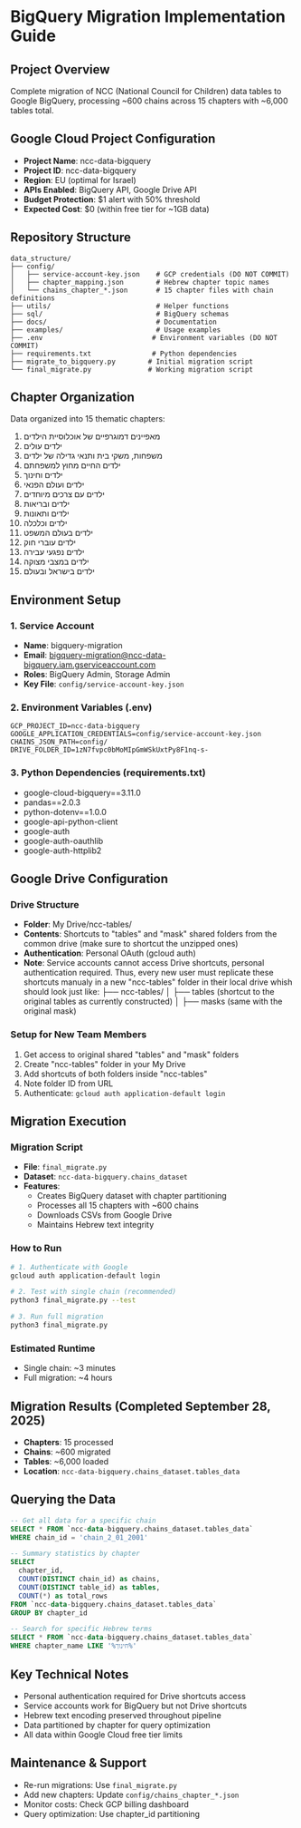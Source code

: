 # BigQuery Migration Implementation Guide
## Project Overview
Complete migration of NCC (National Council for Children) data tables to Google BigQuery, processing ~600 chains across 15 chapters with ~6,000 tables total.

## Google Cloud Project Configuration
- **Project Name**: ncc-data-bigquery
- **Project ID**: ncc-data-bigquery  
- **Region**: EU (optimal for Israel)
- **APIs Enabled**: BigQuery API, Google Drive API
- **Budget Protection**: $1 alert with 50% threshold
- **Expected Cost**: $0 (within free tier for ~1GB data)

## Repository Structure
```
data_structure/
├── config/
│   ├── service-account-key.json    # GCP credentials (DO NOT COMMIT)
│   ├── chapter_mapping.json        # Hebrew chapter topic names  
│   └── chains_chapter_*.json       # 15 chapter files with chain definitions
├── utils/                          # Helper functions
├── sql/                            # BigQuery schemas
├── docs/                           # Documentation
├── examples/                       # Usage examples
├── .env                           # Environment variables (DO NOT COMMIT)
├── requirements.txt               # Python dependencies
├── migrate_to_bigquery.py        # Initial migration script
└── final_migrate.py              # Working migration script
```

## Chapter Organization
Data organized into 15 thematic chapters:
1. מאפיינים דמוגרפיים של אוכלוסיית הילדים
2. ילדים עולים
3. משפחות, משקי בית ותנאי גדילה של ילדים
4. ילדים החיים מחוץ למשפחתם
5. ילדים וחינוך
6. ילדים ועולם הפנאי
7. ילדים עם צרכים מיוחדים
8. ילדים ובריאות
9. ילדים ותאונות
10. ילדים וכלכלה
11. ילדים בעולם המשפט
12. ילדים עוברי חוק
13. ילדים נפגעי עבירה
14. ילדים במצבי מצוקה
15. ילדים בישראל ובעולם

## Environment Setup

### 1. Service Account
- **Name**: bigquery-migration
- **Email**: bigquery-migration@ncc-data-bigquery.iam.gserviceaccount.com
- **Roles**: BigQuery Admin, Storage Admin
- **Key File**: `config/service-account-key.json`

### 2. Environment Variables (.env)
```
GCP_PROJECT_ID=ncc-data-bigquery
GOOGLE_APPLICATION_CREDENTIALS=config/service-account-key.json
CHAINS_JSON_PATH=config/
DRIVE_FOLDER_ID=1zN7fvpc0bMoMIpGmWSkUxtPy8F1nq-s-
```

### 3. Python Dependencies (requirements.txt)
- google-cloud-bigquery==3.11.0
- pandas==2.0.3
- python-dotenv==1.0.0
- google-api-python-client
- google-auth
- google-auth-oauthlib
- google-auth-httplib2

## Google Drive Configuration

### Drive Structure
- **Folder**: My Drive/ncc-tables/
- **Contents**: Shortcuts to "tables" and "mask" shared folders from the common drive (make sure to shortcut the unzipped ones)
- **Authentication**: Personal OAuth (gcloud auth)
- **Note**: Service accounts cannot access Drive shortcuts, personal authentication required. Thus, every new user must replicate these shortcuts manualy in a new "ncc-tables" folder in their local drive whish should look just like:
├── ncc-tables/
│   ├── tables (shortcut to the original tables as currently constructed)
│   ├── masks (same with the original mask)


### Setup for New Team Members
1. Get access to original shared "tables" and "mask" folders
2. Create "ncc-tables" folder in your My Drive
3. Add shortcuts of both folders inside "ncc-tables"
4. Note folder ID from URL
5. Authenticate: `gcloud auth application-default login`

## Migration Execution

### Migration Script
- **File**: `final_migrate.py`
- **Dataset**: `ncc-data-bigquery.chains_dataset`
- **Features**:
  - Creates BigQuery dataset with chapter partitioning
  - Processes all 15 chapters with ~600 chains
  - Downloads CSVs from Google Drive
  - Maintains Hebrew text integrity

### How to Run
```bash
# 1. Authenticate with Google
gcloud auth application-default login

# 2. Test with single chain (recommended)
python3 final_migrate.py --test

# 3. Run full migration
python3 final_migrate.py
```

### Estimated Runtime
- Single chain: ~3 minutes
- Full migration: ~4 hours

## Migration Results (Completed September 28, 2025)
- **Chapters**: 15 processed
- **Chains**: ~600 migrated
- **Tables**: ~6,000 loaded
- **Location**: `ncc-data-bigquery.chains_dataset.tables_data`

## Querying the Data

```sql
-- Get all data for a specific chain
SELECT * FROM `ncc-data-bigquery.chains_dataset.tables_data` 
WHERE chain_id = 'chain_2_01_2001'

-- Summary statistics by chapter
SELECT 
  chapter_id,
  COUNT(DISTINCT chain_id) as chains,
  COUNT(DISTINCT table_id) as tables,
  COUNT(*) as total_rows
FROM `ncc-data-bigquery.chains_dataset.tables_data`
GROUP BY chapter_id

-- Search for specific Hebrew terms
SELECT * FROM `ncc-data-bigquery.chains_dataset.tables_data`
WHERE chapter_name LIKE '%חינוך%'
```

## Key Technical Notes
- Personal authentication required for Drive shortcuts access
- Service accounts work for BigQuery but not Drive shortcuts
- Hebrew text encoding preserved throughout pipeline
- Data partitioned by chapter for query optimization
- All data within Google Cloud free tier limits

## Maintenance & Support
- Re-run migrations: Use `final_migrate.py`
- Add new chapters: Update `config/chains_chapter_*.json`
- Monitor costs: Check GCP billing dashboard
- Query optimization: Use chapter_id partitioning